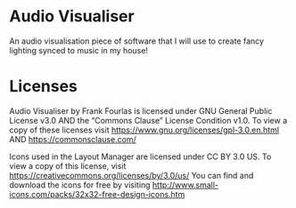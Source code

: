 # Audio Visualiser
An audio visualisation piece of software that I will use to create fancy lighting synced to music in my house!

# Licenses
Audio Visualiser by Frank Fourlas is licensed under GNU General Public License v3.0 AND the “Commons Clause” License Condition v1.0.
To view a copy of these licenses visit https://www.gnu.org/licenses/gpl-3.0.en.html AND https://commonsclause.com/

Icons used in the Layout Manager are licensed under CC BY 3.0 US. To view a copy of this license, visit https://creativecommons.org/licenses/by/3.0/us/
You can find and download the icons for free by visiting http://www.small-icons.com/packs/32x32-free-design-icons.htm
